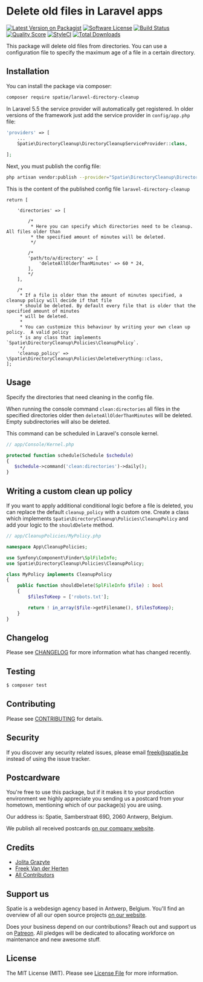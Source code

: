 # Delete old files in Laravel apps

[![Latest Version on Packagist](https://img.shields.io/packagist/v/spatie/laravel-directory-cleanup.svg?style=flat-square)](https://packagist.org/packages/spatie/laravel-directory-cleanup)
[![Software License](https://img.shields.io/badge/license-MIT-brightgreen.svg?style=flat-square)](LICENSE.md)
[![Build Status](https://img.shields.io/travis/spatie/laravel-directory-cleanup/master.svg?style=flat-square)](https://travis-ci.org/spatie/laravel-directory-cleanup)
[![Quality Score](https://img.shields.io/scrutinizer/g/spatie/laravel-directory-cleanup.svg?style=flat-square)](https://scrutinizer-ci.com/g/spatie/laravel-directory-cleanup)
[![StyleCI](https://styleci.io/repos/57290433/shield?branch=master)](https://styleci.io/repos/57290433)
[![Total Downloads](https://img.shields.io/packagist/dt/spatie/laravel-directory-cleanup.svg?style=flat-square)](https://packagist.org/packages/spatie/laravel-directory-cleanup)

This package will delete old files from directories. You can use a configuration file to specify the maximum age of a file in a certain directory.

## Installation

You can install the package via composer:

``` bash
composer require spatie/laravel-directory-cleanup
```

In Laravel 5.5 the service provider will automatically get registered. In older versions of the framework just add the service provider in `config/app.php` file:

```php
'providers' => [
    ...
    Spatie\DirectoryCleanup\DirectoryCleanupServiceProvider::class,

];
```
Next, you must publish the config file:

```bash
php artisan vendor:publish --provider="Spatie\DirectoryCleanup\DirectoryCleanupServiceProvider"
```
This is the content of the published config file `laravel-directory-cleanup`

```
return [

    'directories' => [

        /*
         * Here you can specify which directories need to be cleanup. All files older than
         * the specified amount of minutes will be deleted.
         */

        /*
        'path/to/a/directory' => [
            'deleteAllOlderThanMinutes' => 60 * 24,
        ],
        */
    ],

    /*
     * If a file is older than the amount of minutes specified, a cleanup policy will decide if that file
     * should be deleted. By default every file that is older that the specified amount of minutes
     * will be deleted.
     * 
     * You can customize this behaviour by writing your own clean up policy.  A valid policy
     * is any class that implements `Spatie\DirectoryCleanup\Policies\CleanupPolicy`.
     */
    'cleanup_policy' => \Spatie\DirectoryCleanup\Policies\DeleteEverything::class,
];
```

## Usage

Specify the directories that need cleaning in the config file.

When running the console command `clean:directories` all files in the specified directories older then `deleteAllOlderThanMinutes` will be deleted. Empty subdirectories will also be deleted.

This command can be scheduled in Laravel's console kernel.

```php
// app/Console/Kernel.php

protected function schedule(Schedule $schedule)
{
   $schedule->command('clean:directories')->daily();
}

```

## Writing a custom clean up policy

If you want to apply additional conditional logic before a file is deleted, you can replace the default `cleanup_policy` with a custom one.
Create a class which implements `Spatie\DirectoryCleanup\Policies\CleanupPolicy` and add your logic to the `shouldDelete` method.

```php
// app/CleanupPolicies/MyPolicy.php

namespace App\CleanupPolicies;

use Symfony\Component\Finder\SplFileInfo;
use Spatie\DirectoryCleanup\Policies\CleanupPolicy;

class MyPolicy implements CleanupPolicy
{
    public function shouldDelete(SplFileInfo $file) : bool
    {
        $filesToKeep = ['robots.txt'];

        return ! in_array($file->getFilename(), $filesToKeep);
    }
}
```

## Changelog

Please see [CHANGELOG](CHANGELOG.md) for more information what has changed recently.

## Testing

``` bash
$ composer test
```

## Contributing

Please see [CONTRIBUTING](CONTRIBUTING.md) for details.

## Security

If you discover any security related issues, please email freek@spatie.be instead of using the issue tracker.

## Postcardware

You're free to use this package, but if it makes it to your production environment we highly appreciate you sending us a postcard from your hometown, mentioning which of our package(s) you are using.

Our address is: Spatie, Samberstraat 69D, 2060 Antwerp, Belgium.

We publish all received postcards [on our company website](https://spatie.be/en/opensource/postcards).

## Credits

- [Jolita Grazyte](https://github.com/JolitaGrazyte)
- [Freek Van der Herten](https://github.com/freekmurze)
- [All Contributors](../../contributors)

## Support us

Spatie is a webdesign agency based in Antwerp, Belgium. You'll find an overview of all our open source projects [on our website](https://spatie.be/opensource).

Does your business depend on our contributions? Reach out and support us on [Patreon](https://www.patreon.com/spatie). 
All pledges will be dedicated to allocating workforce on maintenance and new awesome stuff.

## License

The MIT License (MIT). Please see [License File](LICENSE.md) for more information.
